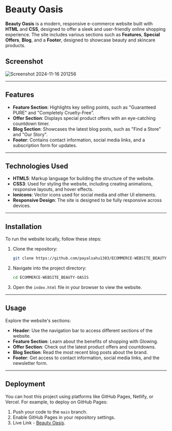 # Beauty Oasis

**Beauty Oasis** is a modern, responsive e-commerce website built with **HTML** and **CSS**, designed to offer a sleek and user-friendly online shopping experience. The site includes various sections such as **Features**, **Special Offers**, **Blog**, and a **Footer**, designed to showcase beauty and skincare products.

## Screenshot
![Screenshot 2024-11-16 201256](https://github.com/user-attachments/assets/c6cb7e6c-8a9f-4d29-b86c-673a12ec931a)

---

## Features

- **Feature Section**: Highlights key selling points, such as "Guaranteed PURE" and "Completely Cruelty-Free".
- **Offer Section**: Displays special product offers with an eye-catching countdown timer.
- **Blog Section**: Showcases the latest blog posts, such as "Find a Store" and "Our Story".
- **Footer**: Contains contact information, social media links, and a subscription form for updates.

---

## Technologies Used

- **HTML5**: Markup language for building the structure of the website.
- **CSS3**: Used for styling the website, including creating animations, responsive layouts, and hover effects.
- **Ionicons**: Vector icons used for social media and other UI elements.
- **Responsive Design**: The site is designed to be fully responsive across devices.

---

## Installation

To run the website locally, follow these steps:

1. Clone the repository:
    ```bash
    git clone https://github.com/payalsahu1303/ECOMMERCE-WEBSITE_BEAUTY-OASIS.git
    ```

2. Navigate into the project directory:
    ```bash
    cd ECOMMERCE-WEBSITE_BEAUTY-OASIS
    ```

3. Open the `index.html` file in your browser to view the website.

---

## Usage

Explore the website's sections:

- **Header**: Use the navigation bar to access different sections of the website.
- **Feature Section**: Learn about the benefits of shopping with Glowing.
- **Offer Section**: Check out the latest product offers and countdowns.
- **Blog Section**: Read the most recent blog posts about the brand.
- **Footer**: Get access to contact information, social media links, and the newsletter form.

---

## Deployment

You can host this project using platforms like GitHub Pages, Netlify, or Vercel. For example, to deploy on GitHub Pages:

1. Push your code to the `main` branch.
2. Enable GitHub Pages in your repository settings.
3. Live Link - [Beauty Oasis](https://beauty-oasis-ecommerce.netlify.app/).
